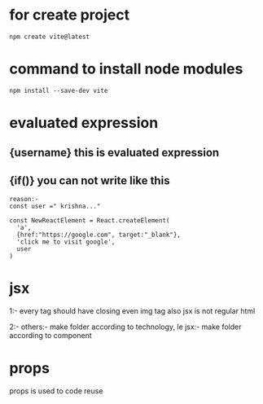 # for create project
`
npm create vite@latest
`
# command to install node modules

`
npm install --save-dev vite
`

# evaluated expression
## {username} this is evaluated expression
## {if()} you can not write like this


```
reason:-
const user =" krishna..."

const NewReactElement = React.createElement(
  'a',
  {href:"https://google.com", target:"_blank"},
  'click me to visit google',
  user
)
```

# jsx

1:- every tag should have closing even img tag also jsx is not regular html

2:- others:- make folder according to technology, le jsx:- make folder according to component

# props

props is used to code reuse